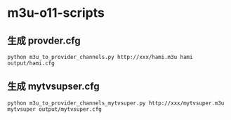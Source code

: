 # m3u-o11-scripts

## 生成 provder.cfg

```shell
python m3u_to_provider_channels.py http://xxx/hami.m3u hami output/hami.cfg
```

## 生成 mytvsupser.cfg

```shell
python m3u_to_provider_channels_mytvsuper.py http://xxx/mytvsuper.m3u mytvsuper output/mytvsuper.cfg
```